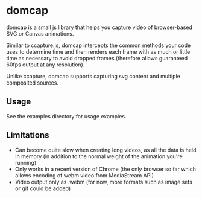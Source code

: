# domcap

domcap is a small js library that helps you capture video of browser-based SVG or Canvas animations.

Similar to ccapture.js, domcap intercepts the common methods your code uses to determine time and then
renders each frame with as much or little time as necessary to avoid dropped frames (therefore allows
guaranteed 60fps output at any resolution).

Unlike ccapture, domcap supports capturing svg content and multiple composited sources.

## Usage

See the examples directory for usage examples.

## Limitations

- Can become quite slow when creating long videos, as all the data is held in memory (in addition to the normal weight of the animation you're running)
- Only works in a recent version of Chrome (the only browser so far which allows encoding of webm video from MediaStream API)
- Video output only as .webm (for now, more formats such as image sets or gif could be added)